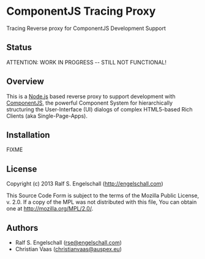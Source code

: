 
ComponentJS Tracing Proxy
=========================

Tracing Reverse proxy for ComponentJS Development Support

Status
------

ATTENTION: WORK IN PROGRESS -- STILL NOT FUNCTIONAL!

Overview
--------

This is a [Node.js](http://nodejs.org/) based reverse proxy
to support development with [ComponentJS](http://componentjs.com/),
the powerful Component System for hierarchically structuring the
User-Interface (UI) dialogs of complex HTML5-based Rich Clients (aka
Single-Page-Apps).

Installation
------------

FIXME

License
-------

Copyright (c) 2013 Ralf S. Engelschall (http://engelschall.com)

This Source Code Form is subject to the terms of the Mozilla Public
License, v. 2.0. If a copy of the MPL was not distributed with this
file, You can obtain one at http://mozilla.org/MPL/2.0/.

Authors
-------

- Ralf S. Engelschall (rse@engelschall.com)
- Christian Vaas (christianvaas@auspex.eu)

